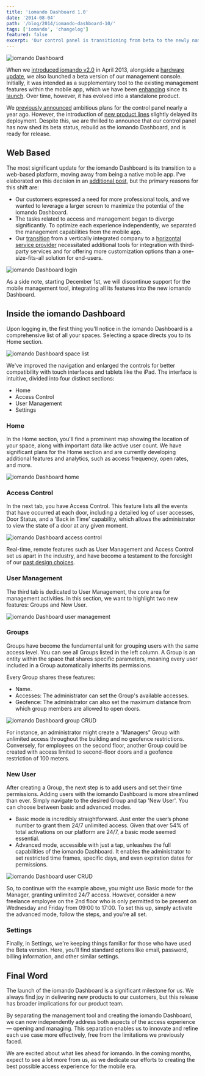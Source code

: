 ```yaml
---
title: 'iomando Dashboard 1.0'
date: '2014-08-04'
path: '/blog/2014/iomando-dashboard-10/'
tags: ['iomando', 'changelog']
featured: false
excerpt: 'Our control panel is transitioning from beta to the newly named iomando Dashboard, and is now ready for release.'
---
```


![iomando Dashboard](../images/iomando-dashboard.jpg 'iomando Dashboard')

When we [introduced iomando v2.0](/blog/2013/iomando-20) in April 2013, alongside a [hardware update](/blog/2013/iomando-20-hardware), we also launched a beta version of our management console. Initially, it was intended as a supplementary tool to the existing management features within the mobile app, which we have been [enhancing](/blog/2013/iomando-11) since its [launch](/blog/2013/iomando-10). Over time, however, it has evolved into a standalone product.

We [previously announced](/blog/2014/iomando-door-status/) ambitious plans for the control panel nearly a year ago. However, the introduction of [new product lines](/blog/2014/iomando-api) slightly delayed its deployment. Despite this, we are thrilled to announce that our control panel has now shed its beta status, rebuild as the iomando Dashboard, and is ready for release.

## Web Based

The most significant update for the iomando Dashboard is its transition to a web-based platform, moving away from being a native mobile app. I've elaborated on this decision in an [additional post](/blog/2014/mobile-to-web), but the primary reasons for this shift are:

- Our customers expressed a need for more professional tools, and we wanted to leverage a larger screen to maximize the potential of the iomando Dashboard.
- The tasks related to access and management began to diverge significantly. To optimize each experience independently, we separated the management capabilities from the mobile app.
- Our [transition](/blog/2014/hard-choices) from a vertically integrated company to a [horizontal service provider](/blog/2014/iomando-api) necessitated additional tools for integration with third-party services and for offering more customization options than a one-size-fits-all solution for end-users.

![iomando Dashboard login](../images/iomando-dashboard-login.jpg 'iomando Dashboard login')

As a side note, starting December 1st, we will discontinue support for the mobile management tool, integrating all its features into the new iomando Dashboard.

## Inside the iomando Dashboard

Upon logging in, the first thing you'll notice in the iomando Dashboard is a comprehensive list of all your spaces. Selecting a space directs you to its Home section.

![iomando Dashboard space list](../images/iomando-dashboard-space-list.jpg 'iomando Dashboard space list')

We've improved the navigation and enlarged the controls for better compatibility with touch interfaces and tablets like the iPad. The interface is intuitive, divided into four distinct sections:

- Home
- Access Control
- User Management
- Settings

### Home

In the Home section, you'll find a prominent map showing the location of your space, along with important data like active user count. We have significant plans for the Home section and are currently developing additional features and analytics, such as access frequency, open rates, and more.

![iomando Dashboard home](../images/iomando-dashboard-home.jpg 'iomando Dashboard home')

### Access Control

In the next tab, you have Access Control. This feature lists all the events that have occurred at each door, including a detailed log of user accesses, Door Status, and a 'Back in Time' capability, which allows the administrator to view the state of a door at any given moment.

![iomando Dashboard access control](../images/iomando-dashboard-access-control.jpg 'iomando Dashboard access control')

Real-time, remote features such as User Management and Access Control set us apart in the industry, and have become a testament to the foresight of our [past design choices](/blog/2013/betting-on-cellular/).

### User Management

The third tab is dedicated to User Management, the core area for management activities. In this section, we want to highlight two new features: Groups and New User.

![iomando Dashboard user management](../images/iomando-dashboard-user-management.jpg 'iomando Dashboard user management')

### Groups

Groups have become the fundamental unit for grouping users with the same access level. You can see all Groups listed in the left column. A Group is an entity within the space that shares specific parameters, meaning every user included in a Group automatically inherits its permissions.

Every Group shares these features:

- Name.
- Accesses: The administrator can set the Group's available accesses.
- Geofence: The administrator can also set the maximum distance from which group members are allowed to open doors.

![iomando Dashboard group CRUD](../images/iomando-dashboard-group-crud.jpg 'iomando Dashboard group CRUD')

For instance, an administrator might create a "Managers" Group with unlimited access throughout the building and no geofence restrictions. Conversely, for employees on the second floor, another Group could be created with access limited to second-floor doors and a geofence restriction of 100 meters.

### New User

After creating a Group, the next step is to add users and set their time permissions. Adding users with the iomando Dashboard is more streamlined than ever. Simply navigate to the desired Group and tap 'New User'. You can choose between basic and advanced modes.

- Basic mode is incredibly straightforward. Just enter the user’s phone number to grant them 24/7 unlimited access. Given that over 54% of total activations on our platform are 24/7, a basic mode seemed essential.
- Advanced mode, accessible with just a tap, unleashes the full capabilities of the iomando Dashboard. It enables the administrator to set restricted time frames, specific days, and even expiration dates for permissions.

![iomando Dashboard user CRUD](../images/iomando-dashboard-user-crud.jpg 'iomando Dashboard user CRUD')

So, to continue with the example above, you might use Basic mode for the Manager, granting unlimited 24/7 access. However, consider a new freelance employee on the 2nd floor who is only permitted to be present on Wednesday and Friday from 09:00 to 17:00. To set this up, simply activate the advanced mode, follow the steps, and you're all set.

### Settings 

Finally, in Settings, we're keeping things familiar for those who have used the Beta version. Here, you'll find standard options like email, password, billing information, and other similar settings.

## Final Word 

The launch of the iomando Dashboard is a significant milestone for us. We always find joy in delivering new products to our customers, but this release has broader implications for our product team.

By separating the management tool and creating the iomando Dashboard, we can now independently address both aspects of the access experience — opening and managing. This separation enables us to innovate and refine each use case more effectively, free from the limitations we previously faced.

We are excited about what lies ahead for iomando. In the coming months, expect to see a lot more from us, as we dedicate our efforts to creating the best possible access experience for the mobile era.

